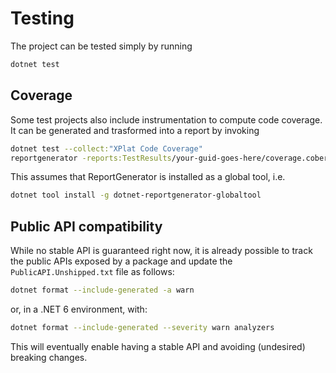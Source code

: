 # Testing

The project can be tested simply by running

```sh
dotnet test
```

## Coverage
Some test projects also include instrumentation to compute code coverage. It can
be generated and trasformed into a report by invoking

```sh
dotnet test --collect:"XPlat Code Coverage"
reportgenerator -reports:TestResults/your-guid-goes-here/coverage.cobertura.xml -targetdir:coveragereport
```

This assumes that ReportGenerator is installed as a global tool, i.e.
```sh
dotnet tool install -g dotnet-reportgenerator-globaltool
```

## Public API compatibility
While no stable API is guaranteed right now, it is already possible to track the
public APIs exposed by a package and update the `PublicAPI.Unshipped.txt` file
as follows:

```sh
dotnet format --include-generated -a warn
```

or, in a .NET 6 environment, with:
```sh
dotnet format --include-generated --severity warn analyzers
```

This will eventually enable having a stable API and avoiding (undesired)
breaking changes.
